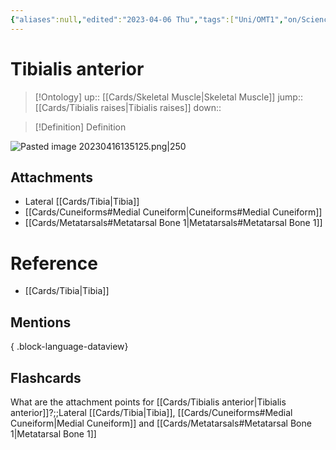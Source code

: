```yaml
---
{"aliases":null,"edited":"2023-04-06 Thu","tags":["Uni/OMT1","on/Science/Biology/Anatomy"],"date created":"2023-04-03 Mon","dg-publish":true,"permalink":"/cards/tibialis-anterior/","dgPassFrontmatter":true}
---
```


# Tibialis anterior

> [!Ontology]
> up:: [[Cards/Skeletal Muscle\|Skeletal Muscle]]
> jump:: [[Cards/Tibialis raises\|Tibialis raises]]
> down:: 

> [!Definition] Definition
> 

![Pasted image 20230416135125.png|250](/img/user/Extras/Images/Pasted%20image%2020230416135125.png)

## Attachments
- Lateral [[Cards/Tibia\|Tibia]]
- [[Cards/Cuneiforms#Medial Cuneiform\|Cuneiforms#Medial Cuneiform]]
- [[Cards/Metatarsals#Metatarsal Bone 1\|Metatarsals#Metatarsal Bone 1]]

# Reference
- [[Cards/Tibia\|Tibia]]

## Mentions

{ .block-language-dataview}

## Flashcards
What are the attachment points for [[Cards/Tibialis anterior\|Tibialis anterior]]?;;Lateral [[Cards/Tibia\|Tibia]], [[Cards/Cuneiforms#Medial Cuneiform\|Medial Cuneiform]] and [[Cards/Metatarsals#Metatarsal Bone 1\|Metatarsal Bone 1]]
<!--SR:!2023-04-17,1,230-->